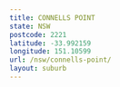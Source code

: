 ```yaml
---
title: CONNELLS POINT
state: NSW
postcode: 2221
latitude: -33.992159
longitude: 151.10599
url: /nsw/connells-point/
layout: suburb
---
```

